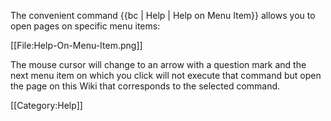 The convenient command {{bc | Help | Help on Menu Item}} allows you to open pages on specific menu items:

[[File:Help-On-Menu-Item.png]]

The mouse cursor will change to an arrow with a question mark and the next menu item on which you click will not execute that command but open the page on this Wiki that corresponds to the selected command.

[[Category:Help]]
